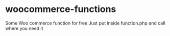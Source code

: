 # woocommerce-functions
Some Woo commerce function for free
Just put inside function.php and call where you need it
